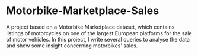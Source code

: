 # Motorbike-Marketplace-Sales
A project based on a Motorbike Marketplace dataset, which contains listings of motorcycles on one of the largest European platforms for the sale of motor vehicles. In this project, I write several queries to analyse the data and show some insight concerning motorbikes' sales.
